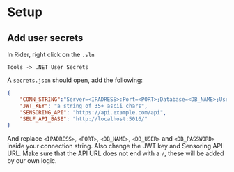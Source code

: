 # Setup

## Add user secrets

In Rider, right click on the `.sln`
```
Tools -> .NET User Secrets
```

A `secrets.json` should open, add the following:
```json
{
    "CONN_STRING":"Server=<IPADRESS>:Port=<PORT>;Database=<DB_NAME>;User=<DB_USER>;Password=<DB_PASSWORD>;",
    "JWT_KEY": "a string of 35+ ascii chars",
    "SENSORING_API": "https://api.example.com/api",
    "SELF_API_BASE": "http://localhost:5016/"
}
```
And replace `<IPADRESS>`, `<PORT>`, `<DB_NAME>`, `<DB_USER>` and `<DB_PASSWORD>` inside your connection string. Also change the JWT key and Sensoring API URL. Make sure that the API URL does not end with a `/`, these will be added by our own logic.